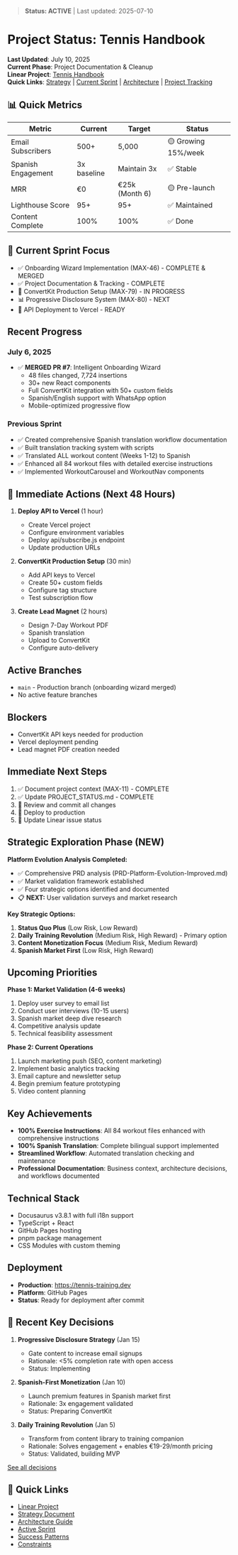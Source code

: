 > **Status: ACTIVE** | Last updated: 2025-07-10

# Project Status: Tennis Handbook

**Last Updated**: July 10, 2025  
**Current Phase**: Project Documentation & Cleanup  
**Linear Project**: [Tennis Handbook](https://linear.app/max-techera/project/tennis-handbook)  
**Quick Links**: [Strategy](./_docs/STRATEGY.md) | [Current Sprint](./_docs/06_OPERATIONS/current-sprint.md) | [Architecture](./_docs/02_TECH_ARCHITECTURE/architecture-overview.md) | [Project Tracking](./PROJECT_TRACKING.md)

## 📊 Quick Metrics

| Metric | Current | Target | Status |
|--------|---------|--------|--------|
| Email Subscribers | 500+ | 5,000 | 🟡 Growing 15%/week |
| Spanish Engagement | 3x baseline | Maintain 3x | ✅ Stable |
| MRR | €0 | €25k (Month 6) | 🟡 Pre-launch |
| Lighthouse Score | 95+ | 95+ | ✅ Maintained |
| Content Complete | 100% | 100% | ✅ Done |

## 🎯 Current Sprint Focus

- ✅ Onboarding Wizard Implementation (MAX-46) - COMPLETE & MERGED
- ✅ Project Documentation & Tracking - COMPLETE
- 🔄 ConvertKit Production Setup (MAX-79) - IN PROGRESS
- 📊 Progressive Disclosure System (MAX-80) - NEXT
- 🚀 API Deployment to Vercel - READY

## Recent Progress

### July 6, 2025
- ✅ **MERGED PR #7**: Intelligent Onboarding Wizard
  - 48 files changed, 7,724 insertions
  - 30+ new React components
  - Full ConvertKit integration with 50+ custom fields
  - Spanish/English support with WhatsApp option
  - Mobile-optimized progressive flow

### Previous Sprint
- ✅ Created comprehensive Spanish translation workflow documentation
- ✅ Built translation tracking system with scripts
- ✅ Translated ALL workout content (Weeks 1-12) to Spanish
- ✅ Enhanced all 84 workout files with detailed exercise instructions
- ✅ Implemented WorkoutCarousel and WorkoutNav components

## 🚨 Immediate Actions (Next 48 Hours)

1. **Deploy API to Vercel** (1 hour)
   - Create Vercel project
   - Configure environment variables
   - Deploy api/subscribe.js endpoint
   - Update production URLs

2. **ConvertKit Production Setup** (30 min)
   - Add API keys to Vercel
   - Create 50+ custom fields
   - Configure tag structure
   - Test subscription flow

3. **Create Lead Magnet** (2 hours)
   - Design 7-Day Workout PDF
   - Spanish translation
   - Upload to ConvertKit
   - Configure auto-delivery

## Active Branches

- `main` - Production branch (onboarding wizard merged)
- No active feature branches

## Blockers

- ConvertKit API keys needed for production
- Vercel deployment pending
- Lead magnet PDF creation needed

## Immediate Next Steps

1. ✅ Document project context (MAX-11) - COMPLETE
2. ✅ Update PROJECT_STATUS.md - COMPLETE
3. 🔄 Review and commit all changes
4. 🔄 Deploy to production
5. 🔄 Update Linear issue status

## Strategic Exploration Phase (NEW)

**Platform Evolution Analysis Completed:**

- ✅ Comprehensive PRD analysis (PRD-Platform-Evolution-Improved.md)
- ✅ Market validation framework established
- ✅ Four strategic options identified and documented
- 📋 **NEXT:** User validation surveys and market research

**Key Strategic Options:**

1. **Status Quo Plus** (Low Risk, Low Reward)
2. **Daily Training Revolution** (Medium Risk, High Reward) - Primary option
3. **Content Monetization Focus** (Medium Risk, Medium Reward)
4. **Spanish Market First** (Low Risk, High Reward)

## Upcoming Priorities

**Phase 1: Market Validation (4-6 weeks)**

1. Deploy user survey to email list
2. Conduct user interviews (10-15 users)
3. Spanish market deep dive research
4. Competitive analysis update
5. Technical feasibility assessment

**Phase 2: Current Operations**

1. Launch marketing push (SEO, content marketing)
2. Implement basic analytics tracking
3. Email capture and newsletter setup
4. Begin premium feature prototyping
5. Video content planning

## Key Achievements

- **100% Exercise Instructions**: All 84 workout files enhanced with comprehensive instructions
- **100% Spanish Translation**: Complete bilingual support implemented
- **Streamlined Workflow**: Automated translation checking and maintenance
- **Professional Documentation**: Business context, architecture decisions, and workflows documented

## Technical Stack

- Docusaurus v3.8.1 with full i18n support
- TypeScript + React
- GitHub Pages hosting
- pnpm package management
- CSS Modules with custom theming

## Deployment

- **Production**: https://tennis-training.dev
- **Platform**: GitHub Pages
- **Status**: Ready for deployment after commit

## 🔑 Recent Key Decisions

1. **Progressive Disclosure Strategy** (Jan 15)
   - Gate content to increase email signups
   - Rationale: <5% completion rate with open access
   - Status: Implementing

2. **Spanish-First Monetization** (Jan 10)
   - Launch premium features in Spanish market first
   - Rationale: 3x engagement validated
   - Status: Preparing ConvertKit

3. **Daily Training Revolution** (Jan 5)
   - Transform from content library to training companion
   - Rationale: Solves engagement + enables €19-29/month pricing
   - Status: Validated, building MVP

[See all decisions](./_docs/context/decisions.json)

## 🔗 Quick Links

- [Linear Project](https://linear.app/max-techera/project/tennis-handbook)
- [Strategy Document](./_docs/STRATEGY.md)
- [Architecture Guide](./_docs/ARCHITECTURE.md)
- [Active Sprint](./_docs/ACTIVE_SPRINT.md)
- [Success Patterns](./_docs/context/patterns.md)
- [Constraints](./_docs/context/constraints.md)
